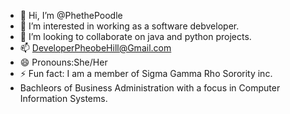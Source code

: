 - 👋 Hi, I’m @PhethePoodle
- 👀 I’m interested in working as a software debveloper.
- 💞️ I’m looking to collaborate on java and python projects.
- 📫 DeveloperPheobeHill@Gmail.com
- 😄 Pronouns:She/Her
- ⚡ Fun fact: I am a member of Sigma Gamma Rho Sorority inc.
- Bachleors of Business Administration with a focus in Computer Information Systems.

<!---
PhethePoodle/PhethePoodle is a ✨ special ✨ repository because its `README.md` (this file) appears on your GitHub profile.
You can click the Preview link to take a look at your changes.
--->
